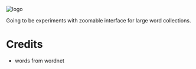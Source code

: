 ![logo](https://solsort.com/_logo.png)

Going to be experiments with zoomable interface for
large word collections.
# Credits
- words from wordnet
